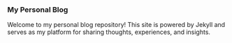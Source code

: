 ### My Personal Blog

Welcome to my personal blog repository! This site is powered by Jekyll and serves as my platform for sharing thoughts, experiences, and insights.
